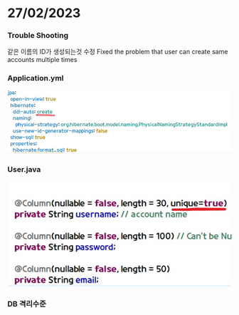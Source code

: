 # 27/02/2023 

### Trouble Shooting

같은 이름의 ID가 생성되는것 수정
Fixed the problem that user can create same accounts multiple times




### Application.yml
![image1](./Unique.jpg)

### User.java
![image2](./Unique2.jpg)








###
###
###
###
### DB 격리수준 
